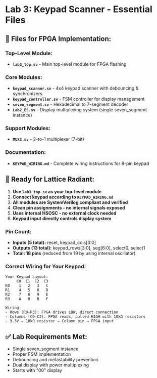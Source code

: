 # Lab 3: Keypad Scanner - Essential Files

## 🎯 **Files for FPGA Implementation:**

### **Top-Level Module:**
- **`lab3_top.sv`** - Main top-level module for FPGA flashing

### **Core Modules:**
- **`keypad_scanner.sv`** - 4x4 keypad scanner with debouncing & synchronizers
- **`keypad_controller.sv`** - FSM controller for display management
- **`seven_segment.sv`** - Hexadecimal to 7-segment decoder
- **`Lab2_ES.sv`** - Display multiplexing system (single seven_segment instance)

### **Support Modules:**
- **`MUX2.sv`** - 2-to-1 multiplexer (7-bit)

### **Documentation:**
- **`KEYPAD_WIRING.md`** - Complete wiring instructions for 8-pin keypad

## 🚀 **Ready for Lattice Radiant:**

1. **Use `lab3_top.sv` as your top-level module**
2. **Connect keypad according to `KEYPAD_WIRING.md`**
3. **All modules are SystemVerilog compliant and verified**
4. **Clean pin assignments - no internal signals exposed**
5. **Uses internal HSOSC - no external clock needed**
6. **Keypad input directly controls display system**

### **Pin Count:**
- **Inputs (5 total):** reset, keypad_cols[3:0]
- **Outputs (13 total):** keypad_rows[3:0], seg[6:0], select0, select1
- **Total: 18 pins** (reduced from 19 by using internal oscillator)

### **Correct Wiring for Your Keypad:**
```
Your Keypad Layout:
     C0  C1  C2  C3
R0    1   2   3   C
R1    4   5   6   D  
R2    7   8   9   E
R3    A   0   B   F

Wiring:
- Rows (R0-R3): FPGA drives LOW, direct connection
- Columns (C0-C3): FPGA reads, pulled HIGH with 10kΩ resistors
- 3.3V → 10kΩ resistor → Column pin → FPGA input
```

## ✅ **Lab Requirements Met:**
- Single seven_segment instance
- Proper FSM implementation
- Debouncing and metastability prevention
- Dual display with power multiplexing
- Starts with "00" display
